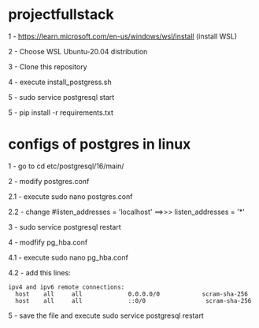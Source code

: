 # projectfullstack
1 - https://learn.microsoft.com/en-us/windows/wsl/install (install WSL)

2 - Choose WSL Ubuntu-20.04 distribution

3 - Clone this repository

4 - execute install_postgress.sh

5 - sudo service postgresql start

5 - pip install -r requirements.txt


# configs of postgres in linux

1 - go to cd etc/postgresql/16/main/

2 - modify postgres.conf

2.1 - execute sudo nano postgres.conf

2.2 - change #listen_addresses = 'localhost' ==>>> listen_addresses = '*'

3 - sudo service postgresql restart

4 - modfify pg_hba.conf

4.1 - execute sudo nano pg_hba.conf

4.2 - add this lines: 

    ipv4 and ipv6 remote connections:
      host    all     all             0.0.0.0/0            scram-sha-256
      host    all     all             ::0/0                 scram-sha-256
      
5 - save the file and execute sudo service postgresql restart

    

